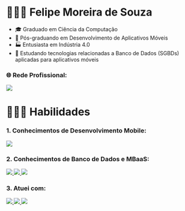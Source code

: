 # 👨🏽‍🎓  Felipe Moreira de Souza

- 🎓 Graduado em Ciência da Computação
- 📱 Pós-graduando em Desenvolvimento de Aplicativos Móveis
- 🏭 Entusiasta em Indústria 4.0
- 💽 Estudando tecnologias relacionadas a Banco de Dados (SGBDs) aplicadas para aplicativos móveis

### 🌐 Rede Profissional:
<a href="https://www.linkedin.com/in/felipe-moreira-b16147200">
    <img src="https://img.shields.io/badge/LinkedIn-0A66C2?style=for-the-badge&logo=linkedin&logoColor=white"/>
</a>

# 🧑🏽‍💻 Habilidades

### 1. Conhecimentos de Desenvolvimento Mobile:
<a href= https://github.com/Fmoreira12>
        <img src="https://img.shields.io/badge/kotlin-%237F52FF.svg?style=for-the-badge&logo=kotlin&logoColor=white"/>
</a>

### 2. Conhecimentos de Banco de Dados e MBaaS:
<a href= https://github.com/Fmoreira12>
        <img src="https://img.shields.io/badge/SQLite-07405E?style=for-the-badge&logo=sqlite&logoColor=white"/>
        <img src="https://img.shields.io/badge/Firebase-039BE5?style=for-the-badge&logo=Firebase&logoColor=white"/>
        <img src="https://img.shields.io/badge/Supabase-3ECF8E?style=for-the-badge&logo=supabase&logoColor=white"/>
</a>        

### 3. Atuei com:
<a href= https://github.com/Fmoreira12>   
        <img src="https://img.shields.io/badge/Microsoft_SQL_Server-CC2927?style=for-the-badge&logo=microsoft-sql-server&logoColor=white"/>            
        <img src="https://img.shields.io/badge/C%23-239120?style=for-the-badge&logo=c-sharp&logoColor=white"/>
        <img src="https://img.shields.io/badge/.NET-5C2D91?style=for-the-badge&logo=.net&logoColor=white"/>
</a>










 




        
       
        
        
